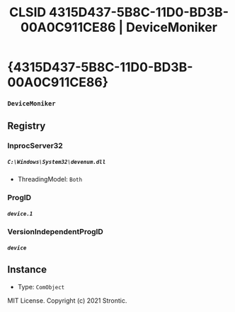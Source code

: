 ﻿---
title: "CLSID 4315D437-5B8C-11D0-BD3B-00A0C911CE86 | DeviceMoniker"
excerpt: What is COM-Object CLSID 4315D437-5B8C-11D0-BD3B-00A0C911CE86?
---

# {4315D437-5B8C-11D0-BD3B-00A0C911CE86}

### `DeviceMoniker`

## Registry


### InprocServer32

##### `C:\Windows\System32\devenum.dll`
* ThreadingModel: `Both`

### ProgID

##### `device.1`

### VersionIndependentProgID

##### `device`

## Instance

* Type: `ComObject`

MIT License. Copyright (c) 2021 Strontic.


